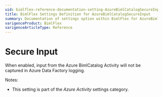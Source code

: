 ```yaml
---
uid: bimlflex-reference-documentation-setting-AzureBimlCatalogSecureInput
title: BimlFlex Settings Definition for AzureBimlCatalogSecureInput
summary: Documentation of settings option within BimlFlex for AzureBimlCatalogSecureInput
varigenceProduct: BimlFlex
varigenceArticleType: Reference
---
```


# Secure Input

When enabled, input from the Azure BimlCatalog Activity will not be captured in Azure Data Factory logging.

Notes:

* This setting is part of the *Azure Activity* settings category.
